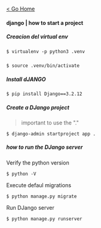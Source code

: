 [< Go Home](../README.md)

#### django | how to start a project

##### Creacion del virtual env
```
$ virtualenv -p python3 .venv
```

#####
```
$ source .venv/bin/activate
```

##### Install dJANGO
```
$ pip install Django==3.2.12
```

##### Create a DJango project
> important to use the "."
```
$ django-admin startproject app .
```

##### how to run the DJango server
Verify the python version
```
$ python -V
```

Execute defaul migrations
```
$ python manage.py migrate
```

Run DJango server
```
$ python manage.py runserver
```
